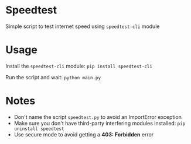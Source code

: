 # Speedtest
Simple script to test internet speed using `speedtest-cli` module

# Usage
Install the `speedtest-cli` module:
`pip install speedtest-cli`

Run the script and wait:
`python main.py`

# Notes
 - Don't name the script `speedtest.py` to avoid an ImportError exception
 - Make sure you don't have third-party interfering modules installed:
 `pip uninstall speedtest`
 - Use secure mode to avoid getting a **403: Forbidden** error
